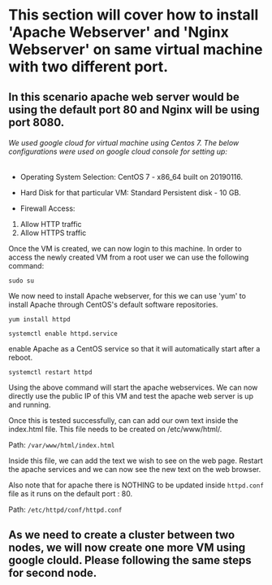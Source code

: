 # This section will cover how to install 'Apache Webserver' and 'Nginx Webserver' on same virtual machine with two different port.

## In this scenario apache web server would be using the default port 80 and Nginx will be using port 8080.

###### We used google cloud for virtual machine using Centos 7. The below configurations were used on google cloud console for setting up:

- Operating System Selection:
CentOS 7 - x86_64 built on 20190116.

- Hard Disk for that particular VM:
Standard Persistent disk - 10 GB.

- Firewall Access:
1. Allow HTTP traffic
2. Allow HTTPS traffic

Once the VM is created, we can now login to this machine. In order to access the newly created VM from a root user we can use the following command:

``` sudo su ```

We now need to install Apache webserver, for this we can use 'yum' to install Apache through CentOS's default software repositories.

``` yum install httpd ```

``` systemctl enable httpd.service ```

enable Apache as a CentOS service so that it will automatically start after a reboot.

``` systemctl restart httpd ```

Using the above command will start the apache webservices. We can now directly use the public IP of this VM and test the apache web server is up and running.

Once this is tested successfully, can can add our own text inside the index.html file. This file needs to be created on /etc/www/html/.

Path: ``` /var/www/html/index.html ```

Inside this file, we can add the text we wish to see on the web page. Restart the apache services and we can now see the new text on the web browser.

Also note that for apache there is NOTHING to be updated inside ``` httpd.conf ``` file as it runs on the default port : 80.

Path: ``` /etc/httpd/conf/httpd.conf ```

## As we need to create a cluster between two nodes, we will now create one more VM using google clould. Please following the same steps for second node. 
